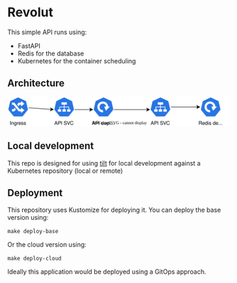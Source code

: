 # Revolut

This simple API runs using:
- FastAPI
- Redis for the database
- Kubernetes for the container scheduling

## Architecture
![](builds/arch.drawio.svg)

## Local development
This repo is designed for using [tilt](tilt.dev) for local development against a Kubernetes repository (local or remote)

## Deployment
This repository uses Kustomize for deploying it.
You can deploy the base version using:

```
make deploy-base
```

Or the cloud version using:

```
make deploy-cloud
```

Ideally this application would be deployed using a GitOps approach.





